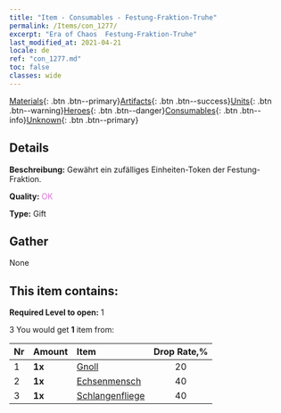 ```yaml
---
title: "Item - Consumables - Festung-Fraktion-Truhe"
permalink: /Items/con_1277/
excerpt: "Era of Chaos  Festung-Fraktion-Truhe"
last_modified_at: 2021-04-21
locale: de
ref: "con_1277.md"
toc: false
classes: wide
---
```

 [Materials](/de/Items/){: .btn .btn--primary}[Artifacts](/de/Items/Artifacts/){: .btn .btn--success}[Units](/de/Items/Units/){: .btn .btn--warning}[Heroes](/de/Items/Heroes/){: .btn .btn--danger}[Consumables](/de/Items/Consumables/){: .btn .btn--info}[Unknown](/de/Items/Unknown/){: .btn .btn--primary}

## Details
 **Beschreibung:** Gewährt ein zufälliges Einheiten-Token der Festung-Fraktion.

 **Quality:** <span style="color: #DA70D6">OK</span>

 **Type:** Gift

## Gather

  None

## This item contains:

 **Required Level to open:** 1

 3 You would get **1** item  from:

  | Nr | Amount |     Item    | Drop Rate,% |
  |:---|:-------|:------------|:---------:|
  | 1 |  **1x** | [Gnoll](/de/Items/unt_253/) | 20 | 
  | 2 |  **1x** | [Echsenmensch](/de/Items/unt_254/) | 40 | 
  | 3 |  **1x** | [Schlangenfliege](/de/Items/unt_255/) | 40 | 
